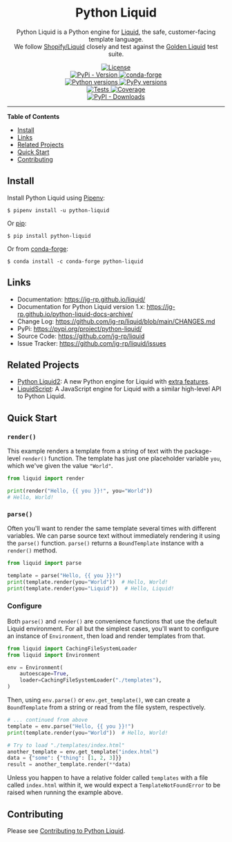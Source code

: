 <h1 align="center">Python Liquid</h1>

<p align="center">
Python Liquid is a Python engine for <a href="https://shopify.github.io/liquid/">Liquid</a>, the safe, customer-facing template language.
<br>
We follow <a href="https://github.com/Shopify/liquid">Shopify/Liquid</a> closely and test against the <a href="https://github.com/jg-rp/golden-liquid">Golden Liquid</a> test suite.
</p>
<p align="center">
  <a href="https://github.com/jg-rp/liquid/blob/main/LICENSE">
    <img src="https://img.shields.io/pypi/l/python-liquid.svg?style=flat-square" alt="License">
  </a>
  <br>
  <a href="https://pypi.org/project/python-liquid/">
    <img src="https://img.shields.io/pypi/v/python-liquid.svg?style=flat-square" alt="PyPi - Version">
  </a>
  <a href="https://anaconda.org/conda-forge/python-liquid">
    <img src="https://img.shields.io/conda/vn/conda-forge/python-liquid?style=flat-square" alt="conda-forge">
  </a>
  <br>
  <a href="https://pypi.org/project/python-liquid/">
    <img src="https://img.shields.io/pypi/pyversions/python-liquid.svg?style=flat-square" alt="Python versions">
  </a>
  <a href="https://github.com/jg-rp/liquid/actions/workflows/coverage.yaml">
    <img src="https://img.shields.io/badge/pypy-3.7%20%7C%203.8%20%7C%203.9-blue?style=flat-square" alt="PyPy versions">
  </a>
  <br>
  <a href="https://github.com/jg-rp/liquid/actions/workflows/tests.yaml">
    <img src="https://img.shields.io/github/actions/workflow/status/jg-rp/liquid/tests.yaml?branch=main&label=tests&style=flat-square" alt="Tests">
  </a>
  <a href="https://github.com/jg-rp/liquid/actions/workflows/coverage.yaml">
    <img src="https://img.shields.io/github/actions/workflow/status/jg-rp/liquid/coverage.yaml?branch=main&label=coverage&style=flat-square" alt="Coverage">
  </a>
  <br>
  <a href="https://pypi.org/project/python-liquid/">
    <img alt="PyPI - Downloads" src="https://img.shields.io/pypi/dm/python-liquid?style=flat-square">
  </a>
</p>

---

**Table of Contents**

- [Install](#install)
- [Links](#links)
- [Related Projects](#related-projects)
- [Quick Start](#example)
- [Contributing](#contributing)

## Install

Install Python Liquid using [Pipenv](https://pipenv.pypa.io/en/latest/):

```shell
$ pipenv install -u python-liquid
```

Or [pip](https://pip.pypa.io/en/stable/getting-started/):

```shell
$ pip install python-liquid
```

Or from [conda-forge](https://anaconda.org/conda-forge/python-liquid):

```shell
$ conda install -c conda-forge python-liquid
```

## Links

- Documentation: https://jg-rp.github.io/liquid/
- Documentation for Python Liquid version 1.x: https://jg-rp.github.io/python-liquid-docs-archive/
- Change Log: https://github.com/jg-rp/liquid/blob/main/CHANGES.md
- PyPi: https://pypi.org/project/python-liquid/
- Source Code: https://github.com/jg-rp/liquid
- Issue Tracker: https://github.com/jg-rp/liquid/issues

## Related Projects

- [Python Liquid2](https://github.com/jg-rp/python-liquid2): A new Python engine for Liquid with [extra features](https://jg-rp.github.io/python-liquid2/migration/#new-features).
- [LiquidScript](https://github.com/jg-rp/liquidscript): A JavaScript engine for Liquid with a similar high-level API to Python Liquid.

## Quick Start

### `render()`

This example renders a template from a string of text with the package-level `render()` function. The template has just one placeholder variable `you`, which we've given the value `"World"`.

```python
from liquid import render

print(render("Hello, {{ you }}!", you="World"))
# Hello, World!
```

### `parse()`

Often you'll want to render the same template several times with different variables. We can parse source text without immediately rendering it using the `parse()` function. `parse()` returns a `BoundTemplate` instance with a `render()` method.

```python
from liquid import parse

template = parse("Hello, {{ you }}!")
print(template.render(you="World"))  # Hello, World!
print(template.render(you="Liquid"))  # Hello, Liquid!
```

### Configure

Both `parse()` and `render()` are convenience functions that use the default Liquid environment. For all but the simplest cases, you'll want to configure an instance of `Environment`, then load and render templates from that.

```python
from liquid import CachingFileSystemLoader
from liquid import Environment

env = Environment(
    autoescape=True,
    loader=CachingFileSystemLoader("./templates"),
)
```

Then, using `env.parse()` or `env.get_template()`, we can create a `BoundTemplate` from a string or read from the file system, respectively.

```python
# ... continued from above
template = env.parse("Hello, {{ you }}!")
print(template.render(you="World"))  # Hello, World!

# Try to load "./templates/index.html"
another_template = env.get_template("index.html")
data = {"some": {"thing": [1, 2, 3]}}
result = another_template.render(**data)
```

Unless you happen to have a relative folder called `templates` with a file called `index.html` within it, we would expect a `TemplateNotFoundError` to be raised when running the example above.

## Contributing

Please see [Contributing to Python Liquid](https://github.com/jg-rp/liquid/blob/main/contributing.md).
